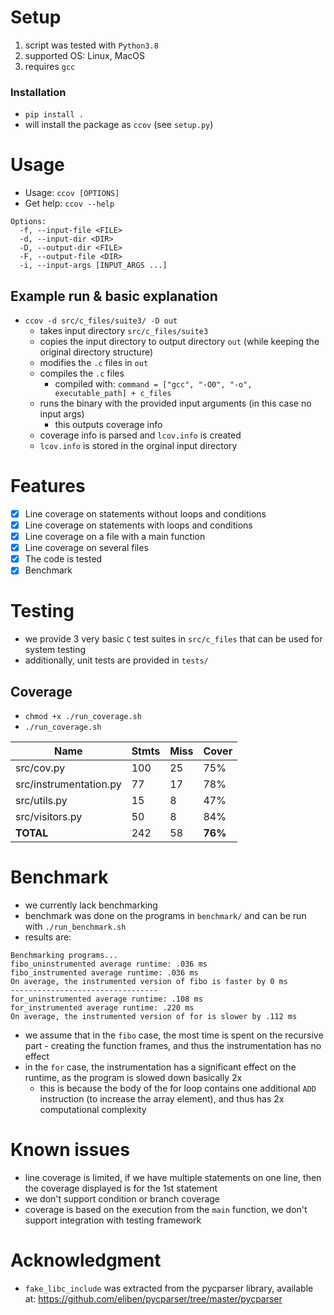 # Setup
1. script was tested with `Python3.8`
2. supported OS: Linux, MacOS
3. requires `gcc`

### Installation
- `pip install .`
- will install the package as `ccov` (see `setup.py`)

# Usage
- Usage: `ccov [OPTIONS]`
- Get help: `ccov --help`

```
Options:
  -f, --input-file <FILE>
  -d, --input-dir <DIR>
  -D, --output-dir <FILE>
  -F, --output-file <DIR>
  -i, --input-args [INPUT_ARGS ...]
```
## Example run & basic explanation
* `ccov -d src/c_files/suite3/ -D out`
  * takes input directory `src/c_files/suite3`
  * copies the input directory to output directory `out` (while keeping the original directory structure)
  * modifies the `.c` files in `out`
  * compiles the `.c` files
    * compiled with: `command = ["gcc", "-O0", "-o", executable_path] + c_files`
  * runs the binary with the provided input arguments (in this case no input args)
    * this outputs coverage info
  * coverage info is parsed and `lcov.info` is created
  * `lcov.info` is stored in the orginal input directory

# Features
 - [x] Line coverage on statements without loops and conditions
 - [x] Line coverage on statements with loops and conditions
 - [x] Line coverage on a file with a main function
 - [x] Line coverage on several files
 - [x] The code is tested 
 - [x] Benchmark

# Testing
- we provide 3 very basic `C` test suites in `src/c_files` that can be used for system testing
- additionally, unit tests are provided in `tests/`
## Coverage
- `chmod +x ./run_coverage.sh`
- `./run_coverage.sh`

| Name                   | Stmts | Miss | Cover   |
|------------------------|-------|------|---------|
| src/cov.py             | 100   | 25   | 75%     |
| src/instrumentation.py | 77    | 17   | 78%     |
| src/utils.py           | 15    | 8    | 47%     |
| src/visitors.py        | 50    | 8    | 84%     |
| **TOTAL**              | 242   | 58   | **76%** |



# Benchmark
- we currently lack benchmarking
- benchmark was done on the programs in `benchmark/` and can be run with `./run_benchmark.sh`
- results are:
```
Benchmarking programs...
fibo_uninstrumented average runtime: .036 ms
fibo_instrumented average runtime: .036 ms
On average, the instrumented version of fibo is faster by 0 ms
---------------------------------
for_uninstrumented average runtime: .108 ms
for_instrumented average runtime: .220 ms
On average, the instrumented version of for is slower by .112 ms

```
- we assume that in the `fibo` case, the most time is spent on the recursive part - creating the function frames, and thus the instrumentation has no effect
- in the `for` case, the instrumentation has a significant effect on the runtime, as the program is slowed down basically 2x
  - this is because the body of the for loop contains one additional `ADD` instruction (to increase the array element), and thus has 2x computational complexity

# Known issues
- line coverage is limited, if we have multiple statements on one line, then the coverage displayed is for the 1st statement
- we don't support condition or branch coverage
- coverage is based on the execution from the `main` function, we don't support integration with testing framework

# Acknowledgment
- `fake_libc_include` was extracted from the pycparser library, available at: https://github.com/eliben/pycparser/tree/master/pycparser